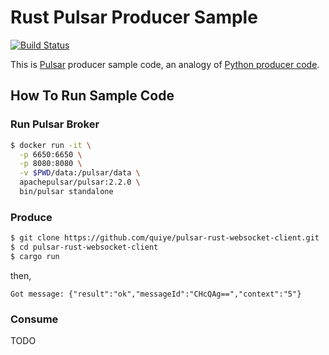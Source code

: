 # Rust Pulsar Producer Sample

[![Build Status](https://travis-ci.com/quiye/pulsar-rust-websocket-client.svg?branch=master)](https://travis-ci.com/quiye/pulsar-rust-websocket-client)

This is [Pulsar](https://pulsar.apache.org) producer sample code, an analogy of [Python producer code](https://pulsar.apache.org/docs/en/client-libraries-websocket/#python-producer).

## How To Run Sample Code

### Run Pulsar Broker

```sh
$ docker run -it \
  -p 6650:6650 \
  -p 8080:8080 \
  -v $PWD/data:/pulsar/data \
  apachepulsar/pulsar:2.2.0 \
  bin/pulsar standalone
```

### Produce

```sh
$ git clone https://github.com/quiye/pulsar-rust-websocket-client.git
$ cd pulsar-rust-websocket-client
$ cargo run
```

then,

```
Got message: {"result":"ok","messageId":"CHcQAg==","context":"5"}
```

### Consume

TODO
